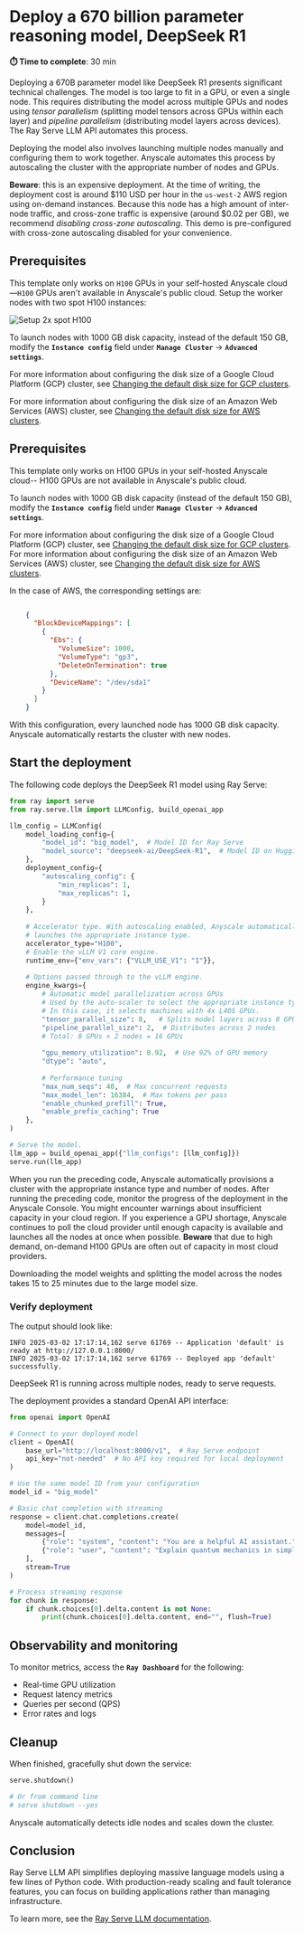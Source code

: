 # Deploy a 670 billion parameter reasoning model, DeepSeek R1

**⏱️ Time to complete**: 30 min

Deploying a 670B parameter model like DeepSeek R1 presents significant technical challenges. The model is too large to fit in a GPU, or even a single node. This requires distributing the model across multiple GPUs and nodes using *tensor parallelism* (splitting model tensors across GPUs within each layer) and *pipeline parallelism* (distributing model layers across devices). The Ray Serve LLM API automates this process.

Deploying the model also involves launching multiple nodes manually and configuring them to work together. Anyscale automates this process by autoscaling the cluster with the appropriate number of nodes and GPUs.

**Beware**: this is an expensive deployment. At the time of writing, the deployment cost is around $110 USD per hour in the `us-west-2` AWS region using on-demand instances. Because  this node has a high amount of inter-node traffic, and cross-zone traffic is expensive (around $0.02 per GB), we recommend *disabling cross-zone autoscaling*. This demo is pre-configured with cross-zone autoscaling disabled for your convenience.

## Prerequisites

This template only works on `H100` GPUs in your self-hosted Anyscale cloud—`H100` GPUs aren't available in Anyscale's public cloud. Setup the worker nodes with two spot H100 instances:

![Setup 2x spot H100](../../assets/2x-spot-H100-workers.png)

To launch nodes with 1000 GB disk capacity, instead of the default 150 GB, modify the **`Instance config`** field under **`Manage Cluster`** → **`Advanced settings`**.

For more information about configuring the disk size of a Google Cloud Platform (GCP) cluster, see [Changing the default disk size for GCP clusters](https://docs.anyscale.com/configuration/compute/gcp/#changing-the-default-disk-size).

For more information about configuring the disk size of an Amazon Web Services (AWS) cluster, see [Changing the default disk size for AWS clusters](https://docs.anyscale.com/configuration/compute/aws/#changing-the-default-disk-size).

## Prerequisites

This template only works on H100 GPUs in your self-hosted Anyscale cloud-- H100 GPUs are not available in Anyscale's public cloud.

To launch nodes with 1000 GB disk capacity (instead of the default 150 GB), modify the **`Instance config`** field under **`Manage Cluster`** → **`Advanced settings`**.

For more information about configuring the disk size of a Google Cloud Platform (GCP) cluster, see [Changing the default disk size for GCP clusters](https://docs.anyscale.com/configuration/compute/gcp/#changing-the-default-disk-size).
For more information about configuring the disk size of an Amazon Web Services (AWS) cluster, see [Changing the default disk size for AWS clusters](https://docs.anyscale.com/configuration/compute/aws/#changing-the-default-disk-size).

In the case of AWS, the corresponding settings are:

```json

    {
      "BlockDeviceMappings": [
        {
          "Ebs": {
            "VolumeSize": 1000,
            "VolumeType": "gp3",
            "DeleteOnTermination": true
          },
          "DeviceName": "/dev/sda1"
        }
      ]
    }
```

With this configuration, every launched node has 1000 GB disk capacity. Anyscale automatically restarts the cluster with new nodes.

## Start the deployment

The following code deploys the DeepSeek R1 model using Ray Serve:


```python
from ray import serve
from ray.serve.llm import LLMConfig, build_openai_app

llm_config = LLMConfig(
    model_loading_config={
        "model_id": "big_model",  # Model ID for Ray Serve
        "model_source": "deepseek-ai/DeepSeek-R1",  # Model ID on Hugging Face
    },
    deployment_config={
        "autoscaling_config": {
            "min_replicas": 1,
            "max_replicas": 1,
        }
    },
    
    # Accelerator type. With autoscaling enabled, Anyscale automatically
    # launches the appropriate instance type.
    accelerator_type="H100",
    # Enable the vLLM V1 core engine.
    runtime_env={"env_vars": {"VLLM_USE_V1": "1"}},
    
    # Options passed through to the vLLM engine.
    engine_kwargs={
        # Automatic model parallelization across GPUs
        # Used by the auto-scaler to select the appropriate instance type.
        # In this case, it selects machines with 4x L40S GPUs.
        "tensor_parallel_size": 8,   # Splits model layers across 8 GPUs per node
        "pipeline_parallel_size": 2,  # Distributes across 2 nodes
        # Total: 8 GPUs × 2 nodes = 16 GPUs
        
        "gpu_memory_utilization": 0.92,  # Use 92% of GPU memory
        "dtype": "auto",
        
        # Performance tuning
        "max_num_seqs": 40,  # Max concurrent requests
        "max_model_len": 16384,  # Max tokens per pass
        "enable_chunked_prefill": True,
        "enable_prefix_caching": True
    },
)

# Serve the model.
llm_app = build_openai_app({"llm_configs": [llm_config]})
serve.run(llm_app)
```

When you run the preceding code, Anyscale automatically provisions a cluster with the appropriate instance type and number of nodes.
After running the preceding code, monitor the progress of the deployment in the Anyscale Console.
You might encounter warnings about insufficient capacity in your cloud region. If you experience a GPU shortage, Anyscale continues to poll the cloud provider until enough capacity is available and launches all the nodes at once when possible.
**Beware** that due to high demand, on-demand H100 GPUs are often out of capacity in most cloud providers.

Downloading the model weights and splitting the model across the nodes takes 15 to 25 minutes due to the large model size.

### Verify deployment

The output should look like:
```
INFO 2025-03-02 17:17:14,162 serve 61769 -- Application 'default' is ready at http://127.0.0.1:8000/
INFO 2025-03-02 17:17:14,162 serve 61769 -- Deployed app 'default' successfully.
```

DeepSeek R1 is running across multiple nodes, ready to serve requests.


The deployment provides a standard OpenAI API interface:



```python
from openai import OpenAI

# Connect to your deployed model
client = OpenAI(
    base_url="http://localhost:8000/v1",  # Ray Serve endpoint
    api_key="not-needed"  # No API key required for local deployment
)

# Use the same model ID from your configuration
model_id = "big_model"

# Basic chat completion with streaming
response = client.chat.completions.create(
    model=model_id,
    messages=[
        {"role": "system", "content": "You are a helpful AI assistant."},
        {"role": "user", "content": "Explain quantum mechanics in simple terms."}
    ],
    stream=True
)

# Process streaming response
for chunk in response:
    if chunk.choices[0].delta.content is not None:
        print(chunk.choices[0].delta.content, end="", flush=True)
```

## Observability and monitoring

To monitor metrics, access the **`Ray Dashboard`** for the following:
- Real-time GPU utilization
- Request latency metrics
- Queries per second (QPS)
- Error rates and logs


## Cleanup

When finished, gracefully shut down the service:


```python
serve.shutdown()

# Or from command line
# serve shutdown --yes
```

Anyscale automatically detects idle nodes and scales down the cluster.

## Conclusion

Ray Serve LLM API simplifies deploying massive language models using a few lines of Python code. With production-ready scaling and fault tolerance features, you can focus on building applications rather than managing infrastructure.

To learn more, see the [Ray Serve LLM documentation](https://docs.ray.io/en/latest/serve/llm/serving-llms.html).

